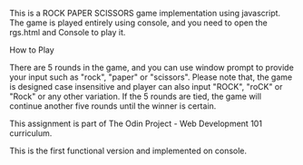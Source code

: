 This is a ROCK PAPER SCISSORS game implementation using javascript. The game is played entirely using console, and you need to open the rgs.html and Console to play it. 

How to Play

There are 5 rounds in the game, and you can use window prompt to provide your input such as "rock", "paper" or "scissors". Please note that, the game is designed case insensitive and player can also input "ROCK", "roCK" or "Rock" or any other variation. 
If the 5 rounds are tied, the game will continue another five rounds until the winner is certain.


This assignment is part of The Odin Project - Web Development 101 curriculum.


This is the first functional version and implemented on console.
